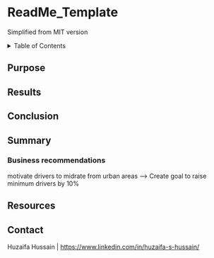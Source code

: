 # ReadMe_Template
Simplified from MIT version

<!-- TABLE OF CONTENTS -->
<details>
  <summary>Table of Contents</summary>
  <ol>
    <li><a href="#Purpose">Purpose</a></li>
    <li><a href="#Results">Results</a></li>
      <ul>
        <li><a href="#Insert-Sub-section-here">Insert sub-section here</a></li>
      </ul>
    </li>
    <li><a href="#Conclusion">Conclusion</a></li>
    <li><a href="#Summary">Summary</a></li>
    <li><a href="#Resources">Resources</a></li>
    <li><a href="#Contact">Contact</a></li>
  </ol>
</details>

## Purpose


## Results


## Conclusion


## Summary

### Business recommendations 
motivate drivers to midrate from urban areas  --> Create goal to raise minimum drivers by 10%


## Resources


## Contact
Huzaifa Hussain | https://www.linkedin.com/in/huzaifa-s-hussain/




